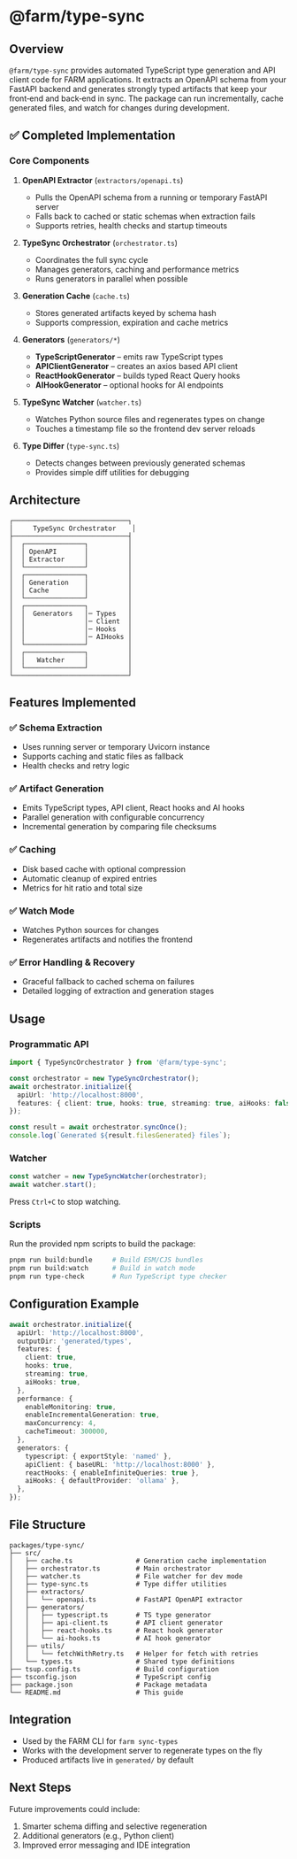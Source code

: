 # @farm/type-sync

## Overview

`@farm/type-sync` provides automated TypeScript type generation and API client code for FARM applications. It extracts an OpenAPI schema from your FastAPI backend and generates strongly typed artifacts that keep your front‑end and back‑end in sync. The package can run incrementally, cache generated files, and watch for changes during development.

## ✅ Completed Implementation

### Core Components

1. **OpenAPI Extractor** (`extractors/openapi.ts`)
   - Pulls the OpenAPI schema from a running or temporary FastAPI server
   - Falls back to cached or static schemas when extraction fails
   - Supports retries, health checks and startup timeouts

2. **TypeSync Orchestrator** (`orchestrator.ts`)
   - Coordinates the full sync cycle
   - Manages generators, caching and performance metrics
   - Runs generators in parallel when possible

3. **Generation Cache** (`cache.ts`)
   - Stores generated artifacts keyed by schema hash
   - Supports compression, expiration and cache metrics

4. **Generators** (`generators/*`)
   - **TypeScriptGenerator** – emits raw TypeScript types
   - **APIClientGenerator** – creates an axios based API client
   - **ReactHookGenerator** – builds typed React Query hooks
   - **AIHookGenerator** – optional hooks for AI endpoints

5. **TypeSync Watcher** (`watcher.ts`)
   - Watches Python source files and regenerates types on change
   - Touches a timestamp file so the frontend dev server reloads

6. **Type Differ** (`type-sync.ts`)
   - Detects changes between previously generated schemas
   - Provides simple diff utilities for debugging

## Architecture

```
┌─────────────────────────────┐
│     TypeSync Orchestrator    │
├─────────────────────────────┤
│  ┌───────────────┐          │
│  │ OpenAPI       │          │
│  │ Extractor     │          │
│  └───────────────┘          │
│  ┌───────────────┐          │
│  │ Generation    │          │
│  │ Cache         │          │
│  └───────────────┘          │
│  ┌───────────────┐          │
│  │  Generators   │─ Types   │
│  │               │─ Client  │
│  │               │─ Hooks   │
│  │               │─ AIHooks │
│  └───────────────┘          │
│  ┌───────────────┐          │
│  │   Watcher     │          │
│  └───────────────┘          │
└─────────────────────────────┘
```

## Features Implemented

### ✅ Schema Extraction
- Uses running server or temporary Uvicorn instance
- Supports caching and static files as fallback
- Health checks and retry logic

### ✅ Artifact Generation
- Emits TypeScript types, API client, React hooks and AI hooks
- Parallel generation with configurable concurrency
- Incremental generation by comparing file checksums

### ✅ Caching
- Disk based cache with optional compression
- Automatic cleanup of expired entries
- Metrics for hit ratio and total size

### ✅ Watch Mode
- Watches Python sources for changes
- Regenerates artifacts and notifies the frontend

### ✅ Error Handling & Recovery
- Graceful fallback to cached schema on failures
- Detailed logging of extraction and generation stages

## Usage

### Programmatic API
```ts
import { TypeSyncOrchestrator } from '@farm/type-sync';

const orchestrator = new TypeSyncOrchestrator();
await orchestrator.initialize({
  apiUrl: 'http://localhost:8000',
  features: { client: true, hooks: true, streaming: true, aiHooks: false },
});

const result = await orchestrator.syncOnce();
console.log(`Generated ${result.filesGenerated} files`);
```

### Watcher
```ts
const watcher = new TypeSyncWatcher(orchestrator);
await watcher.start();
```
Press `Ctrl+C` to stop watching.

### Scripts
Run the provided npm scripts to build the package:

```bash
pnpm run build:bundle     # Build ESM/CJS bundles
pnpm run build:watch      # Build in watch mode
pnpm run type-check       # Run TypeScript type checker
```

## Configuration Example

```ts
await orchestrator.initialize({
  apiUrl: 'http://localhost:8000',
  outputDir: 'generated/types',
  features: {
    client: true,
    hooks: true,
    streaming: true,
    aiHooks: true,
  },
  performance: {
    enableMonitoring: true,
    enableIncrementalGeneration: true,
    maxConcurrency: 4,
    cacheTimeout: 300000,
  },
  generators: {
    typescript: { exportStyle: 'named' },
    apiClient: { baseURL: 'http://localhost:8000' },
    reactHooks: { enableInfiniteQueries: true },
    aiHooks: { defaultProvider: 'ollama' },
  },
});
```

## File Structure

```
packages/type-sync/
├── src/
│   ├── cache.ts                # Generation cache implementation
│   ├── orchestrator.ts         # Main orchestrator
│   ├── watcher.ts              # File watcher for dev mode
│   ├── type-sync.ts            # Type differ utilities
│   ├── extractors/
│   │   └── openapi.ts          # FastAPI OpenAPI extractor
│   ├── generators/
│   │   ├── typescript.ts       # TS type generator
│   │   ├── api-client.ts       # API client generator
│   │   ├── react-hooks.ts      # React hook generator
│   │   └── ai-hooks.ts         # AI hook generator
│   ├── utils/
│   │   └── fetchWithRetry.ts   # Helper for fetch with retries
│   └── types.ts                # Shared type definitions
├── tsup.config.ts              # Build configuration
├── tsconfig.json               # TypeScript config
├── package.json                # Package metadata
└── README.md                   # This guide
```

## Integration

- Used by the FARM CLI for `farm sync-types`
- Works with the development server to regenerate types on the fly
- Produced artifacts live in `generated/` by default

## Next Steps

Future improvements could include:
1. Smarter schema diffing and selective regeneration
2. Additional generators (e.g., Python client)
3. Improved error messaging and IDE integration

